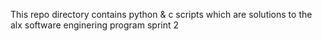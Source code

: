 This repo directory contains python & c scripts which are solutions to the alx software enginering program sprint 2